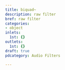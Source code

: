 ```yaml
---
title: biquad~
description: raw filter
bref: raw filter
categories:
- object
inlets:
  1st: {}
outlets:
  1st: {}
draft: true
pdcategory: Audio Filters

---
```


